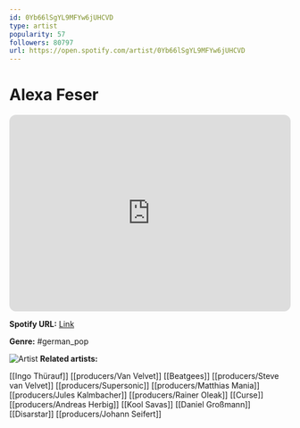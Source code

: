 ```yaml
---
id: 0Yb66lSgYL9MFYw6jUHCVD
type: artist
popularity: 57
followers: 80797
url: https://open.spotify.com/artist/0Yb66lSgYL9MFYw6jUHCVD
---
```

# Alexa Feser

<iframe style="border-radius:12px" src="https://open.spotify.com/embed/artist/0Yb66lSgYL9MFYw6jUHCVD" width="100%" height="352" frameBorder="0" allowfullscreen="" allow="autoplay; clipboard-write; encrypted-media; fullscreen; picture-in-picture" loading="lazy"></iframe>

**Spotify URL:** [Link](https://open.spotify.com/artist/0Yb66lSgYL9MFYw6jUHCVD)

**Genre:**  #german_pop

![Artist](https://i.scdn.co/image/ab6761610000e5eb8c043c19caff985ecbf4633a)
**Related artists:**

[[Ingo Thürauf]]
[[producers/Van Velvet]]
[[Beatgees]]
[[producers/Steve van Velvet]]
[[producers/Supersonic]]
[[producers/Matthias Mania]]
[[producers/Jules Kalmbacher]]
[[producers/Rainer Oleak]]
[[Curse]]
[[producers/Andreas Herbig]]
[[Kool Savas]]
[[Daniel Großmann]]
[[Disarstar]]
[[producers/Johann Seifert]]
